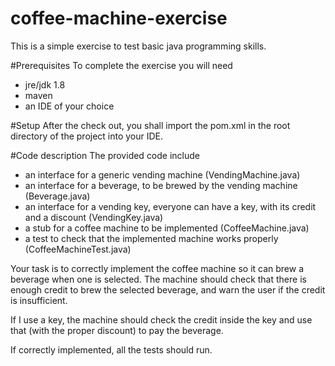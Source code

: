 # coffee-machine-exercise

This is a simple exercise to test basic java programming skills.

#Prerequisites
To complete the exercise you will need
- jre/jdk 1.8
- maven
- an IDE of your choice

#Setup
After the check out, you shall import the pom.xml in the root directory of the project into your IDE.

#Code description
The provided code include
- an interface for a generic vending machine (VendingMachine.java)
- an interface for a beverage, to be brewed by the vending machine (Beverage.java)
- an interface for a vending key, everyone can have a key, with its credit and a discount (VendingKey.java)
- a stub for a coffee machine to be implemented (CoffeeMachine.java)
- a test to check that the implemented machine works properly (CoffeeMachineTest.java)

Your task is to correctly implement the coffee machine so it can brew a beverage when one is selected.
The machine should check that there is enough credit to brew the selected beverage, and warn the user if the credit is insufficient.

If I use a key, the machine should check the credit inside the key and use that (with the proper discount) to pay the beverage.

If correctly implemented, all the tests should run. 